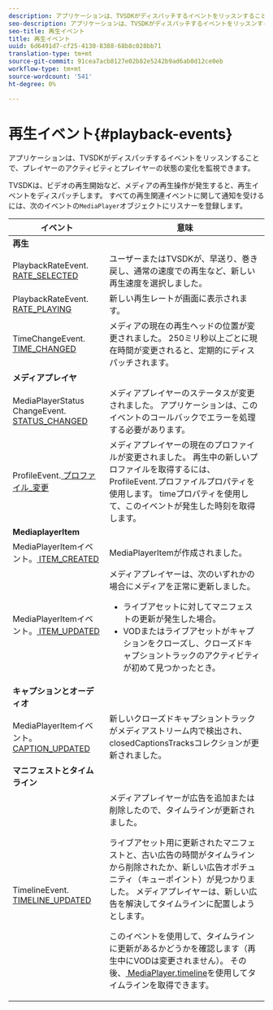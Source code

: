 ```yaml
---
description: アプリケーションは、TVSDKがディスパッチするイベントをリッスンすることで、プレイヤーのアクティビティとプレイヤーの状態の変化を監視できます。
seo-description: アプリケーションは、TVSDKがディスパッチするイベントをリッスンすることで、プレイヤーのアクティビティとプレイヤーの状態の変化を監視できます。
seo-title: 再生イベント
title: 再生イベント
uuid: 6d6491d7-cf25-4130-8388-68b8c028bb71
translation-type: tm+mt
source-git-commit: 91cea7acb8127e02b82e5242b9ad6ab0d12ce0eb
workflow-type: tm+mt
source-wordcount: '541'
ht-degree: 0%

---
```



# 再生イベント{#playback-events}

アプリケーションは、TVSDKがディスパッチするイベントをリッスンすることで、プレイヤーのアクティビティとプレイヤーの状態の変化を監視できます。

TVSDKは、ビデオの再生開始など、メディアの再生操作が発生すると、再生イベントをディスパッチします。 すべての再生関連イベントに関して通知を受けるには、次のイベントの`MediaPlayer`オブジェクトにリスナーを登録します。

<table frame="all" colsep="1" rowsep="1" id="table_922EEA3DE0BD47BA982E11F890CA0A6B"> 
 <thead> 
  <tr rowsep="1"> 
   <th colname="1" class="entry"> イベント </th> 
   <th colname="2" class="entry"> 意味 </th> 
  </tr> 
 </thead>
 <tbody> 
  <tr rowsep="1"> 
   <td colname="1"><b>再生</b> </td> 
   <td colname="2"> </td>
  </tr> 
  <tr rowsep="1"> 
   <td colname="1">PlaybackRateEvent.<a href="https://help.adobe.com/en_US/primetime/api/psdk/asdoc-dhls_1.4/com/adobe/mediacore/events/PlaybackRateEvent.html#RATE_SELECTED" format="html" scope="external"> RATE_SELECTED</a> </td> 
   <td colname="2"> ユーザーまたはTVSDKが、早送り、巻き戻し、通常の速度での再生など、新しい再生速度を選択しました。 </td> 
  </tr> 
  <tr rowsep="1"> 
   <td colname="1">PlaybackRateEvent.<a href="https://help.adobe.com/en_US/primetime/api/psdk/asdoc-dhls_1.4/com/adobe/mediacore/events/PlaybackRateEvent.html#RATE_PLAYING" format="html" scope="external"> RATE_PLAYING</a> </td> 
   <td colname="2"> 新しい再生レートが画面に表示されます。 </td> 
  </tr> 
  <tr rowsep="1"> 
   <td colname="1"> TimeChangeEvent.<a href="https://help.adobe.com/en_US/primetime/api/psdk/asdoc-dhls_1.4/com/adobe/mediacore/events/TimeChangeEvent.html#TIME_CHANGED" format="html" scope="external"> TIME_CHANGED</a> </td> 
   <td colname="2"> メディアの現在の再生ヘッドの位置が変更されました。 250ミリ秒以上ごとに現在時間が変更されると、定期的にディスパッチされます。 </td> 
  </tr> 
  <tr rowsep="1"> 
   <td colname="1"><b>メディアプレイヤ</b> </td> 
   <td colname="2"> </td>
  </tr> 
  <tr rowsep="1"> 
   <td colname="1">MediaPlayerStatus ChangeEvent.<a href="https://help.adobe.com/en_US/primetime/api/psdk/asdoc-dhls_1.4/com/adobe/mediacore/events/MediaPlayerStatusChangeEvent.html#STATUS_CHANGED" format="html" scope="external"> STATUS_CHANGED</a> </td> 
   <td colname="2"> メディアプレイヤーのステータスが変更されました。 アプリケーションは、このイベントのコールバックでエラーを処理する必要があります。 </td> 
  </tr> 
  <tr rowsep="1"> 
   <td colname="1">ProfileEvent.<a href="https://help.adobe.com/en_US/primetime/api/psdk/asdoc-dhls_1.4/com/adobe/mediacore/events/ProfileEvent.html#PROFILE_CHANGED" format="html" scope="external"> プロファイル_変更</a> </td> 
   <td colname="2">メディアプレイヤーの現在のプロファイルが変更されました。 再生中の新しいプロファイルを取得するには、<span class="codeph"> ProfileEvent.プロファイル</span>プロパティを使用します。 <span class="codeph"> time</span>プロパティを使用して、このイベントが発生した時刻を取得します。 </td> 
  </tr> 
  <tr rowsep="1"> 
   <td colname="1"><b>MediaplayerItem</b> </td> 
   <td colname="2"> </td>
  </tr> 
  <tr rowsep="1"> 
   <td colname="1">MediaPlayerItemイベント。<a href="https://help.adobe.com/en_US/primetime/api/psdk/asdoc-dhls_1.4/com/adobe/mediacore/events/MediaPlayerItemEvent.html#ITEM_CREATED" format="html" scope="external"> ITEM_CREATED</a> </td> 
   <td colname="2"><span class="codeph"> MediaPlayerItem</span>が作成されました。 </td> 
  </tr> 
  <tr rowsep="1"> 
   <td colname="1">MediaPlayerItemイベント。<a href="https://help.adobe.com/en_US/primetime/api/psdk/asdoc-dhls_1.4/com/adobe/mediacore/events/MediaPlayerItemEvent.html#ITEM_UPDATED" format="html" scope="external"> ITEM_UPDATED</a> </td> 
   <td colname="2">メディアプレイヤーは、次のいずれかの場合にメディアを正常に更新しました。 
    <ul id="ul_E4D1A1D468544C3B9F8046E9B68A956D"> 
     <li id="li_35A2A417BF924E039D9CB36CFBCDFEB6">ライブアセットに対してマニフェストの更新が発生した場合。 </li> 
     <li id="li_E7AB380C212B4011B07C3B313282681C">VODまたはライブアセットがキャプションをクローズし、クローズドキャプショントラックのアクティビティが初めて見つかったとき。 </li> 
    </ul> </td> 
  </tr> 
  <tr rowsep="1"> 
   <td colname="1"><b>キャプションとオーディオ</b> </td> 
   <td colname="2"> </td>
  </tr> 
  <tr rowsep="1"> 
   <td colname="1"> MediaPlayerItemイベント。<a href="https://help.adobe.com/en_US/primetime/api/psdk/asdoc-dhls_1.4/com/adobe/mediacore/events/MediaPlayerItemEvent.html#CAPTION_UPDATED" format="html" scope="external"> CAPTION_UPDATED</a> </td> 
   <td colname="2">新しいクローズドキャプショントラックがメディアストリーム内で検出され、<span class="codeph"> closedCaptionsTracks</span>コレクションが更新されました。 </td> 
  </tr> 
  <tr rowsep="1"> 
   <td colname="1"><b>マニフェストとタイムライン</b> </td> 
   <td colname="2"> </td>
  </tr> 
  <tr rowsep="0"> 
   <td colname="1">TimelineEvent.<a href="https://help.adobe.com/en_US/primetime/api/psdk/asdoc-dhls_1.4/com/adobe/mediacore/events/TimelineEvent.html#TIMELINE_UPDATED" format="html" scope="external"> TIMELINE_UPDATED</a> </td> 
   <td colname="2">メディアプレイヤーが広告を追加または削除したので、タイムラインが更新されました。 <p>ライブアセット用に更新されたマニフェストと、古い広告の時間がタイムラインから削除されたか、新しい広告オポチュニティ（キューポイント）が見つかりました。 メディアプレイヤーは、新しい広告を解決してタイムラインに配置しようとします。 </p> <p> このイベントを使用して、タイムラインに更新があるかどうかを確認します（再生中にVODは変更されません）。 その後、<a href="https://help.adobe.com/en_US/primetime/api/psdk/asdoc-dhls_1.4/com/adobe/mediacore/MediaPlayer.html#timeline" format="html" scope="external"> MediaPlayer.timeline</a>を使用してタイムラインを取得できます。 </p> </td> 
  </tr> 
 </tbody> 
</table>

